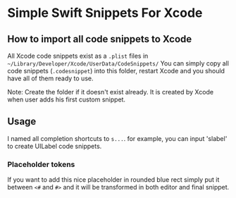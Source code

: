 # Simple Swift Snippets For Xcode

## How to import all code snippets to Xcode
All Xcode code snippets exist as a `.plist` files in `~/Library/Developer/Xcode/UserData/CodeSnippets/`
You can simply copy all code snippets (`.codesnippet`) into this folder, restart Xcode and you should have all of them ready to use.

Note: Create the folder if it doesn't exist already. It is created by Xcode when user adds his first custom snippet.

## Usage
I named all completion shortcuts to `s...`. for example, you can input 'slabel' to create UILabel code snippets.

### Placeholder tokens
If you want to add this nice placeholder in rounded blue rect simply put it between `<#` and `#>` and it will be transformed in both editor and final snippet.
